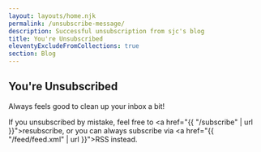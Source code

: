 ```yaml
---
layout: layouts/home.njk
permalink: /unsubscribe-message/
description: Successful unsubscription from sjc's blog
title: You're Unsubscribed
eleventyExcludeFromCollections: true
section: Blog
---
```


## You're Unsubscribed

Always feels good to clean up your inbox a bit!

If you unsubscribed by mistake, feel free to <a href="{{ "/subscribe" | url }}">resubscribe</a>, or you can always subscribe via <a href="{{ "/feed/feed.xml" | url }}">RSS</a> instead.
